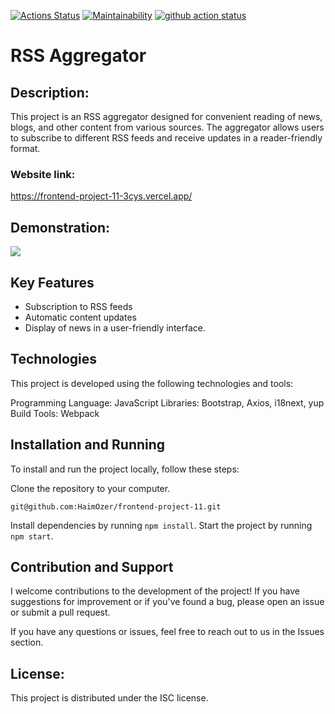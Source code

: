 [![Actions Status](https://github.com/HaimOzer/frontend-project-11/actions/workflows/hexlet-check.yml/badge.svg)](https://github.com/HaimOzer/frontend-project-11/actions)
[![Maintainability](https://api.codeclimate.com/v1/badges/a2a894a54026880ac9c4/maintainability)](https://codeclimate.com/github/HaimOzer/frontend-project-11/maintainability)
[![github action status](https://github.com/hexlet-boilerplates/webpack-package/workflows/Node%20CI/badge.svg)](https://github.com/HaimOzer/frontend-project-11/actions)

# RSS Aggregator

## Description:
This project is an RSS aggregator designed for convenient reading of news, blogs, and other content from various sources. The aggregator allows users to subscribe to different RSS feeds and receive updates in a reader-friendly format.

### Website link:
https://frontend-project-11-3cys.vercel.app/

## Demonstration:
<img src="./demo.gif">

## Key Features
- Subscription to RSS feeds
- Automatic content updates
- Display of news in a user-friendly interface.

## Technologies
This project is developed using the following technologies and tools:

Programming Language: JavaScript
Libraries: Bootstrap, Axios, i18next, yup
Build Tools: Webpack

## Installation and Running
To install and run the project locally, follow these steps:

Clone the repository to your computer.
```
git@github.com:HaimOzer/frontend-project-11.git
```
Install dependencies by running ```npm install```.
Start the project by running ```npm start```.

## Contribution and Support
I welcome contributions to the development of the project! If you have suggestions for improvement or if you've found a bug, please open an issue or submit a pull request.

If you have any questions or issues, feel free to reach out to us in the Issues section.

## License:
This project is distributed under the ISC license.
